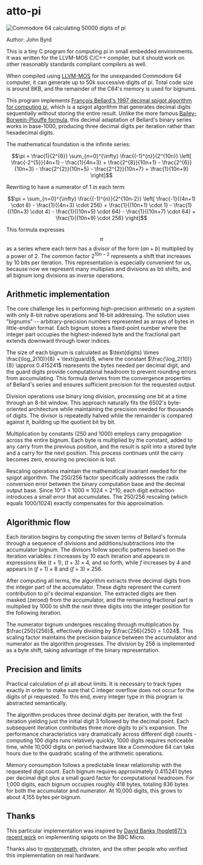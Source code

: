 # atto-pi

![Commodore 64 calculating 50000 digits of pi](https://github.com/user-attachments/assets/06a573ca-0f0e-4c05-b425-a32cbac885e8)

Author: John Byrd <johnwbyrd at gmail dot com>

This is a tiny C program for computing pi in small embedded environments. It was written for the LLVM-MOS C/C++ compiler, but it should work on other reasonably standards compliant compilers as well.

When compiled using [LLVM-MOS](https://wwww.llvm-mos.org) for the unexpanded Commodore 64 computer, it can generate up to 50k successive digits of pi.  Total code size is around 8KB, and the remainder of the C64's memory is used for bignums.

This program implements [François Bellard's 1997 decimal spigot algorithm for computing pi](https://bellard.org/pi/pi_bin/pi_bin.html), which is a spigot algorithm that generates decimal digits sequentially without storing the entire result. Unlike the more famous [Bailey-Borwein-Plouffe formula](https://observablehq.com/@rreusser/computing-with-the-bailey-borwein-plouffe-formula), this decimal adaptation of Bellard's binary series works in base-1000, producing three decimal digits per iteration rather than hexadecimal digits.

The mathematical foundation is the infinite series:

$$\pi = \frac{1}{2^{6}} \sum_{n=0}^{\infty} \frac{(-1)^{n}}{2^{10n}} \left[ \frac{-2^{5}}{4n+1} - \frac{1}{4n+3} + \frac{2^{8}}{10n+1} - \frac{2^{6}}{10n+3} - \frac{2^{2}}{10n+5} - \frac{2^{2}}{10n+7} + \frac{1}{10n+9} \right]$$

Rewriting to have a numerator of 1 in each term:

$$\pi = \sum_{n=0}^{\infty} \frac{(-1)^{n}}{2^{10n-2}} \left[ \frac{-1}{(4n+1) \cdot 8} - \frac{1}{(4n+3) \cdot 256} + \frac{1}{(10n+1) \cdot 1} - \frac{1}{(10n+3) \cdot 4} - \frac{1}{(10n+5) \cdot 64} - \frac{1}{(10n+7) \cdot 64} + \frac{1}{(10n+9) \cdot 256} \right]$$

This formula expresses $$\pi$$ as a series where each term has a divisor of the form $(an+b)$ multiplied by a power of 2. The common factor $2^{10n-2}$ represents a shift that increases by 10 bits per iteration. This representation is especially convenient for us, because now we represent many multiplies and divisions as bit shifts, and all bignum long divisions as inverse operations.

## Arithmetic implementation

The core challenge lies in performing high-precision arithmetic on a system with only 8-bit native operations and 16-bit addressing. The solution uses "bignums" -- arbitrary-precision numbers represented as arrays of bytes in little-endian format. Each bignum stores a fixed-point number where the integer part occupies the highest-indexed byte and the fractional part extends downward through lower indices.

The size of each bignum is calculated as $\text{digits} \times \frac{\log_2(10)}{8} + \text{guard}$, where the constant $\frac{\log_2(10)}{8} \approx 0.415241$ represents the bytes needed per decimal digit, and the guard digits provide computational headroom to prevent rounding errors from accumulating. This formula derives from the convergence properties of Bellard's series and ensures sufficient precision for the requested output.

Division operations use binary long division, processing one bit at a time through an 8-bit window. This approach naturally fits the 6502's byte-oriented architecture while maintaining the precision needed for thousands of digits. The divisor is repeatedly halved while the remainder is compared against it, building up the quotient bit by bit.

Multiplication by constants (250 and 1000) employs carry propagation across the entire bignum. Each byte is multiplied by the constant, added to any carry from the previous position, and the result is split into a stored byte and a carry for the next position. This process continues until the carry becomes zero, ensuring no precision is lost.

Rescaling operations maintain the mathematical invariant needed for the spigot algorithm. The 250/256 factor specifically addresses the radix conversion error between the binary computation base and the decimal output base. Since 10^3 = 1000 ≈ 1024 = 2^10, each digit extraction introduces a small error that accumulates. The 250/256 rescaling (which equals 1000/1024) exactly compensates for this approximation.

## Algorithmic flow

Each iteration begins by computing the seven terms of Bellard's formula through a sequence of divisions and additions/subtractions into the accumulator bignum. The divisors follow specific patterns based on the iteration variables: $t$ increases by 10 each iteration and appears in expressions like $(t+1)$, $(t+3) \times 4$, and so forth, while $f$ increases by 4 and appears in $(f+1) \times 8$ and $(f+3) \times 256$.

After computing all terms, the algorithm extracts three decimal digits from the integer part of the accumulator. These digits represent the current contribution to pi's decimal expansion. The extracted digits are then masked (zeroed) from the accumulator, and the remaining fractional part is multiplied by 1000 to shift the next three digits into the integer position for the following iteration.

The numerator bignum undergoes rescaling through multiplication by $\frac{250}{256}$, effectively dividing by $\frac{256}{250} = 1.024$. This scaling factor maintains the precision balance between the accumulator and numerator as the algorithm progresses. The division by 256 is implemented as a byte shift, taking advantage of the binary representation.

## Precision and limits

Practical calculation of pi all about limits. It is necessary to track types exactly in order to make sure that C integer overflow does not occur for the digits of pi requested. To this end, every integer type in this program is abstracted semantically.

The algorithm produces three decimal digits per iteration, with the first iteration yielding just the initial digit 3 followed by the decimal point. Each subsequent iteration contributes three more digits to pi's expansion. The performance characteristics vary dramatically across different digit counts - computing 100 digits runs relatively quickly, 1000 digits requires noticeable time, while 10,000 digits on period hardware like a Commodore 64 can take hours due to the quadratic scaling of the arithmetic operations.

Memory consumption follows a predictable linear relationship with the requested digit count. Each bignum requires approximately 0.415241 bytes per decimal digit plus a small guard factor for computational headroom. For 1,000 digits, each bignum occupies roughly 418 bytes, totaling 836 bytes for both the accumulator and numerator. At 10,000 digits, this grows to about 4,155 bytes per bignum.

## Thanks

This particular implementation was inspired by [David Banks (hoglet67)'s recent work](https://github.com/BigEd/pi-spigot-for-micros) on implementing spigots on the BBC Micro.

Thanks also to [mysterymath](https://github.com/mysterymath), christen, and the other people who verified this implementation on real hardware.
